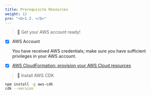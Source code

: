 ```yaml
---
title: Prerequisite Resources
weight: 12
pre: "<b>1.2. </b>"
---
```


> 🎯 Get your AWS account ready!

* [x] AWS Account

    You have received AWS credentials; make sure you have sufficient privileges in your AWS account.

* [x] [AWS CloudFormation: provision your AWS Cloud resources](https://devops.job4u.io/Modern-Apps/VPC-Cloud9-IDE/index.html)

> 🎯 Install AWS CDK

```bash
npm install -g aws-cdk
cdk --version
```